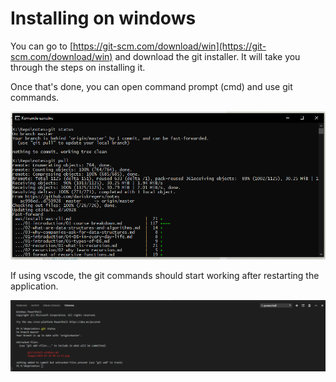 # Installing on windows

You can go to [https://git-scm.com/download/win](https://git-scm.com/download/win) and download the git installer. It will take you through the steps on installing it.

Once that's done, you can open command prompt (cmd) and use git commands.

![](../images/2019-07-25-09-13-15.png)

If using vscode, the git commands should start working after restarting the application.

![](../images/2019-07-25-09-15-48.png)